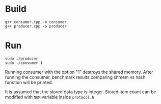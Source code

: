 # Build
```
g++ consumer.cpp -o consumer
g++ producer.cpp -o producer
```

# Run
```
sudo ./producer
sudo ./consumer 1
```

Running consumer with the option "1" destroys the shared memory. After running the consumer, benchmark results comparing shmem vs hash function will be printed.

It is assumed that the stored data type is integer. Stored item count can be modified with ```NUM``` variable inside ```protocol.h```
